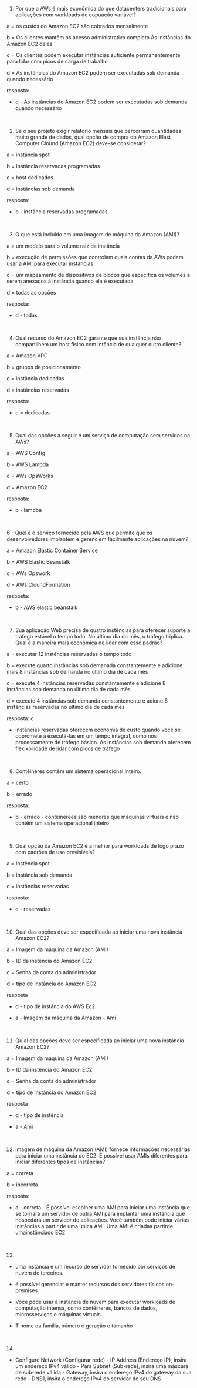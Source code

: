 1.  Por que a AWs é mais econômica do que datacenters tradicionais para aplicações com workloads de copuação variável?

a = os custos do Amazon EC2 são cobrados mensalmente

b = Os clientes mantêm os acesso administrativo completo Às instâncias do Amazon EC2 deles

c = Os clientes podem executar instâncias suficiente permanentemente para lidar com picos de carga de trabalho

d = As instâncias do Amazon EC2 podem ser executadas sob demanda quando necessário

resposta:

* d - As instâncias do Amazon EC2 podem ser executadas sob demanda quando necessário 

&nbsp;

2.  Se o seu projeto exigir relatório mensais que percorram quantidades muito grande de dados, qual opção de compra do Amazon Elast Computer Clound (Amazon EC2) deve-se considerar?

a = instância spot

b = instância reservadas programadas

c = host dedicados

d = instâncias sob demanda

resposta:

* b - instância reservadas programadas

&nbsp;

3. O que está incluído em uma imagem de máquina da Amazon (AMI)?

a = um modelo para o volume raiz da instância 

b = execução de permissões que controlam quais contas da AWs podem usar a AMI para executar instâncias 

c = um mapeamento de dispositivos de blocos que especifica os volumes a serem anexados à instância quando ela é executada

d = todas as opções 

resposta:

* d - todas

&nbsp;

4. Qual recurso do Amazon EC2 garante que sua instância não compartilhem um host físico com intância de qualquer outro cliente?

a = Amazon VPC

b = grupos de posicionamento

c = instância dedicadas

d = instâncias reservadas

resposta:

* c =  dedicadas

&nbsp;

5. Qual das opções a seguir é um serviço de computação sem servidos na AWs?

a = AWS Config

b = AWS Lambda

c = AWs OpsWorks

d = Amazon EC2

resposta:

* b - lamdba

&nbsp;

6 - Quel é o serviço fornecido pela AWS que permite que os desenvolvedores implantem e gerenciem facilmente aplicações na nuvem?

a = Amazon Elastic Container Service

b = AWS Elastic Beanstalk

c = AWs Opswork

d = AWs CloundFormation

resposta:

* b - AWS elastic beanstalk

&nbsp;

7. Sua aplicação Web precisa de quatro instências para oferecer suporte a tráfego estável o tempo todo. No último dia do mês, o tráfego triplica. Qual é a maneira mais econômica de lidar com esse padrão?

a = executar 12 instências reservadas o tempo todo

b = execute quarto instãncias sob demanada constantemente e adicione mais 8 instâncias sob demanda no último dia de cada mês

c = execute 4 instâncias reservadas constantemente e adicione 8 instâncias sob demanda no último dia de cada mês

d = execute 4 instâncias sob demanda constantemente e adione 8 instâncias reservadas no último dia de cada mês

resposta: c

* instãncias reservadas oferecem economia de custo quando você se copromete a executá-las em um tempo integral, como nos processamente de tráfego básico. As instãncias sob demanda oferecem flexixbilidade de lidar com picos de tráfego

&nbsp;

8. Contêineres contêm um sistema operacional inteiro.

a = certo

b = errado

resposta:

* b - errado -  contêinerees são menores que máquinas virtuais e não contêm um sistema operacional inteiro

&nbsp;

9. Qual opção da Amazon EC2 é a melhor para workloads de logo prazo com padrões de uso previsíveis?

a = instência spot

b = instância sob demanda

c = instâncias reservadas

resposta:

* c - reservadas

&nbsp;

10. Qual das opções deve ser especificada ao iniciar uma nova instância Amazon EC2?

a = Imagem da máquina da Amazon (AMI)

b = ID da instência do Amazon EC2

c = Senha da conta do administrador

d = tipo de instância do Amazon EC2

resposta

* d - tipo de instância do AWS Ec2

* a - Imagem da máquina da Amazon - Ami

&nbsp;

11. Qu.al das opções deve ser especificada ao iniciar uma nova instância Amazon EC2?

a = Imagem da máquina da Amazon (AMI)

b = ID da instência do Amazon EC2

c = Senha da conta do administrador

d = tipo de instância do Amazon EC2

resposta

* d - tipo de instência

* a - Ami

&nbsp;

12. imagem de máquina da Amazon (AMI) fornece informações necessárias para iniciar uma instância do EC2. É possível usar AMIs diferentes para iniciar diferentes tipos de instâncias?

a = correta

b = incorreta

resposta:

* a - correta - É possível escolher uma AMI para iniciar uma instância que se tornará um servidor de outra AMI para implantar uma instância que hospedará um servidor de aplicações. Você também pode iniciar várias instâncias a partir de uma única AMI. Uma AMI é criadaa partirde umainstânciado EC2

&nbsp;

13.  
* uma instância é um recurso de servidor fornecido por serviços de nuvem de terceiros. 

* é possível gerenciar e manter recursos dos servidores físicos on-premises

* Você pode usar a instância de nuvem para executar workloads de computação intensa, como contêineres, bancos de dados, microsserviços e máquinas virtuais.

* T nome  da família, número é geração e tamanho

&nbsp;

14. 

*  Configure Network (Configurar rede) -  IP Address (Endereço IP), insira um endereço IPv4 válido - Para Subnet (Sub-rede), insira uma máscara de sub-rede válida - Gateway, insira o endereço IPv4 do gateway da sua rede  -  DNS1, insira o endereço IPv4 do servidor do seu DNS 